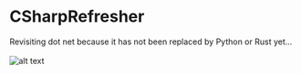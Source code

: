# CSharpRefresher
Revisiting dot net because it has not been replaced by Python or Rust yet...
<br></br>
![alt text](http://dotnetspices.com/wp-content/uploads/2017/03/c-sharp-770x400.jpg "")
